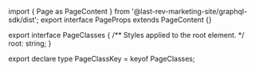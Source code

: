 import { Page as PageContent } from '@last-rev-marketing-site/graphql-sdk/dist';
export interface PageProps extends PageContent {}

export interface PageClasses {
  /** Styles applied to the root element. */
  root: string;
}

export declare type PageClassKey = keyof PageClasses;
